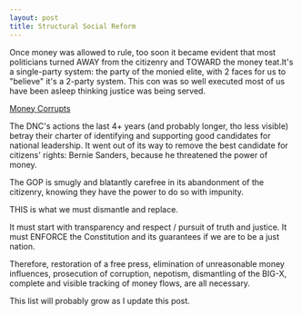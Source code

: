 ```yaml
---
layout: post
title: Structural Social Reform
---
```


Once money was allowed to rule, too soon it became evident that most
politicians turned AWAY from the citizenry and TOWARD the money
teat.It's a single-party system: the party of the monied elite, with 2
faces for us to "believe" it's a 2-party system. This con was so well
executed most of us have been asleep thinking justice was being
served.

[Money Corrupts](https://external-content.duckduckgo.com/iu/?u=https%3A%2F%2Ftse2.mm.bing.net%2Fth%3Fid%3DOIP.PpaPIv7m60LViNS_aH_5WgHaEK%26pid%3DApi&f=1)


The DNC's actions the last 4+ years (and probably longer, tho less
visible) betray their charter of identifying and supporting good
candidates for national leadership. It went out of its way to remove
the best candidate for citizens' rights: Bernie Sanders, because he
threatened the power of money. 

The GOP is smugly and blatantly carefree in its abandonment of the
citizenry, knowing they have the power to do so with impunity.

THIS is what we must dismantle and replace.

It must start with transparency and respect / pursuit of truth and
justice. It must ENFORCE the Constitution and its guarantees if we are
to be a just nation.

Therefore, restoration of a free press, elimination of unreasonable
money influences, prosecution of corruption, nepotism, dismantling of
the BIG-X, complete and visible tracking of money flows, are all
necessary.

This list will probably grow as I update this post.

